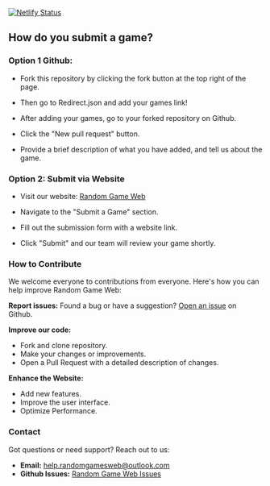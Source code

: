 [![Netlify Status](https://api.netlify.com/api/v1/badges/e5b9e079-9bac-4c06-b46b-654a2bbeebd1/deploy-status)](https://app.netlify.com/sites/randomgameweb/deploys)

## How do you submit a game?

### Option 1 Github:


- Fork this repository by clicking the fork button at the top right of the page.

- Then go to Redirect.json and add your games link!

- After adding your games, go to your forked repository on Github.

- Click the "New pull request" button.

- Provide a brief description of what you have added, and tell us about the game.


### Option 2: Submit via Website

- Visit our website: [Random Game Web](https://randomgameweb.netlify.app)

- Navigate to the "Submit a Game" section.

- Fill out the submission form with a website link.

- Click "Submit" and our team will review your game shortly.

### How to Contribute

We welcome everyone to contributions from everyone. Here's how you can help improve Random Game Web:

**Report issues:** Found a bug or have a suggestion? [Open an issue](https://github.com/Voidixx/RandomGameWeb/issues) on Github.

**Improve our code:**
- Fork and clone repository.
- Make your changes or improvements.
- Open a Pull Request with a detailed description of changes.

**Enhance the Website:**
- Add new features.
- Improve the user interface.
- Optimize Performance.

### Contact

Got questions or need support? Reach out to us:

- **Email:** help.randomgamesweb@outlook.com
- **Github Issues:** [Random Game Web Issues](https://github.com/Voidixx/RandomGameWeb/issues)
